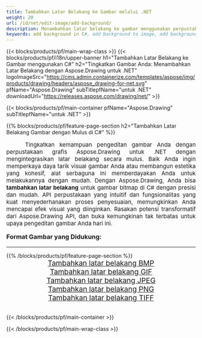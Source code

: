 ```yaml
---
title: Tambahkan Latar Belakang ke Gambar melalui .NET
weight: 20
url: /id/net/edit-image/add-background/
description: Menambahkan latar belakang ke gambar menggunakan perpustakaan grafis Aspose.Drawing untuk .NET (C#)
keywords: add background in C#, add background to image, add background to bitmap, graphic library untuk .NET, edit images, edit background, drawing API
---
```


{{< blocks/products/pf/main-wrap-class >}}
{{< blocks/products/pf/i18n/upper-banner h1="Tambahkan Latar Belakang ke Gambar menggunakan C#" h2="Tingkatkan Gambar Anda: Menambahkan Latar Belakang dengan Aspose.Drawing untuk .NET" logoImageSrc="https://cms.admin.containerize.com/templates/aspose/img/products/drawing/headers/aspose_drawing-for-net.svg" pfName="Aspose.Drawing" subTitlepfName="untuk .NET" downloadUrl="https://releases.aspose.com/drawing/net/" >}}

{{< blocks/products/pf/main-container pfName="Aspose.Drawing" subTitlepfName="untuk .NET" >}}

{{% blocks/products/pf/feature-page-section  h2="Tambahkan Latar Belakang Gambar dengan Mulus di C#" %}}
<p align="justify" style="text-indent:50px;font-size:15px;">
Tingkatkan kemampuan pengeditan gambar Anda dengan perpustakaan grafis Aspose.Drawing untuk .NET dengan mengintegrasikan latar belakang secara mulus. Baik Anda ingin memperkaya daya tarik visual gambar Anda atau membangun estetika yang kohesif, alat serbaguna ini memberdayakan Anda untuk melakukannya dengan mudah. Dengan Aspose.Drawing, Anda bisa <b>tambahkan latar belakang</b> untuk gambar bitmap di C# dengan presisi dan mudah. API perpustakaan yang intuitif dan fungsionalitas yang kuat menyederhanakan proses penyesuaian, memungkinkan Anda mencapai efek visual yang diinginkan. Rasakan potensi transformatif dari Aspose.Drawing API, dan buka kemungkinan tak terbatas untuk upaya pengeditan gambar Anda hari ini.</p>

<h3 style="margin-top:16px;">
Format Gambar yang Didukung:
</h3>

<hr/>
{{% /blocks/products/pf/feature-page-section %}}
<div class="container-fluid productfamilypage bg-gray">
    <div class="convertypes bg-gray agp-content section">
        <div class="container">
		    <div class="row other-converters" style="font-size: 19px;text-align:center;">
		        <div class='col-md-3 other-converter remove-lp remove-rp'><a href="bmp/" style="padding:15px;">Tambahkan latar belakang BMP</a></div>
                <div class='col-md-3 other-converter remove-lp remove-rp'><a href="gif/" style="padding:15px;">Tambahkan latar belakang GIF</a></div>
                <div class='col-md-3 other-converter remove-lp remove-rp'><a href="jpeg/" style="padding:15px;">Tambahkan latar belakang JPEG</a></div>
                <div class='col-md-3 other-converter remove-lp remove-rp'><a href="png/" style="padding:15px;">Tambahkan latar belakang PNG</a></div>
                <div class='col-md-3 other-converter remove-lp remove-rp'><a href="tiff/" style="padding:15px;">Tambahkan latar belakang TIFF</a></div>
             </div>
        </div>
    </div>
</div>
<br/>

{{< /blocks/products/pf/main-container >}}

{{< /blocks/products/pf/main-wrap-class >}}
